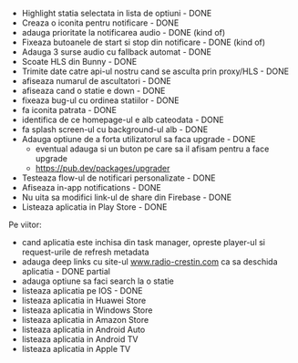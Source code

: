 -  Highlight statia selectata in lista de optiuni - DONE
- Creaza o iconita pentru notificare - DONE
- adauga prioritate la notificarea audio - DONE (kind of)
-  Fixeaza butoanele de start si stop din notificare - DONE (kind of)
-  Adauga 3 surse audio cu fallback automat - DONE
-  Scoate HLS din Bunny - DONE
- Trimite date catre api-ul nostru cand se asculta prin proxy/HLS - DONE
- afiseaza numarul de ascultatori - DONE
- afiseaza cand o statie e down - DONE
- fixeaza bug-ul cu ordinea statiilor - DONE
- fa iconita patrata - DONE
- identifica de ce homepage-ul e alb cateodata - DONE
- fa splash screen-ul cu background-ul alb - DONE
-  Adauga optiune de a forta utilizatorul sa faca upgrade - DONE
   - eventual adauga si un buton pe care sa il afisam pentru a face upgrade
   - https://pub.dev/packages/upgrader
-  Testeaza flow-ul de notificari personalizate - DONE
- Afiseaza in-app notifications - DONE
-  Nu uita sa modifici link-ul de share din Firebase - DONE
-  Listeaza aplicatia in Play Store - DONE

Pe viitor:
- cand aplicatia este inchisa din task manager, opreste player-ul si request-urile de refresh metadata
- adauga deep links cu site-ul www.radio-crestin.com ca sa deschida aplicatia - DONE partial
- adauga optiune sa faci search la o statie
- listeaza aplicatia pe IOS - DONE
- listeaza aplicatia in Huawei Store
- listeaza aplicatia in Windows Store
- listeaza aplicatia in Amazon Store
- listeaza aplicatia in Android Auto
- listeaza aplicatia in Android TV
- listeaza aplicatia in Apple TV
